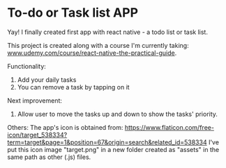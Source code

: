 # To-do or Task list APP
Yay! I finally created first app with react native - a todo list or task list.

This project is created along with a course I'm currently taking:
www.udemy.com/course/react-native-the-practical-guide.


Functionality:
1. Add your daily tasks
2. You can remove a task by tapping on it

Next improvement:
1. Allow user to move the tasks up and down to show the tasks' priority.


Others:
The app's icon is obtained from: https://www.flaticon.com/free-icon/target_538334?term=target&page=1&position=67&origin=search&related_id=538334
I've put this icon image "target.png" in a new folder created as "assets" in the same path as other (.js) files.

